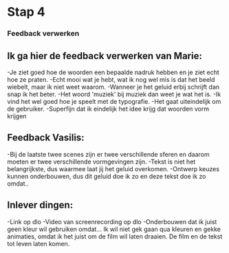 # Stap 4
### Feedback verwerken

## Ik ga hier de feedback verwerken van Marie:
-Je ziet goed hoe de woorden een bepaalde nadruk hebben en je ziet echt hoe ze praten.
-Echt mooi wat je hebt, wat ik nog wel mis is dat het beeld wiebelt, maar ik niet weet waarom. 
-Wanneer je het geluid erbij schrijft dan snap ik het beter. 
-Het woord 'muziek' bij muziek dan weet je wat het is. 
-Ik vind het wel goed hoe je speelt met de typografie. 
-Het gaat uiteindelijk om de gebruiker.
-Superfijn dat ik eindelijk het idee krijg dat woorden vorm krijgen


## Feedback Vasilis:
-Bij de laatste twee scenes zijn er twee verschillende sferen en daarom moeten er twee verschillende vormgevingen zijn.
-Tekst is niet het belangrijkste, dus waarmee laat jij het geluid overkomen.
-Ontwerp keuzes kunnen onderbouwen, dus dit geluid doe ik zo en deze tekst doe ik zo omdat..

## Inlever dingen:
-Link op dlo
-Video van screenrecording op dlo
-Onderbouwen dat ik juist geen kleur wil gebruiken omdat... Ik wil niet gek gaan qua kleuren en gekke animaties, omdat ik het juist om de film wil laten draaien. De film en de tekst tot leven laten komen.

